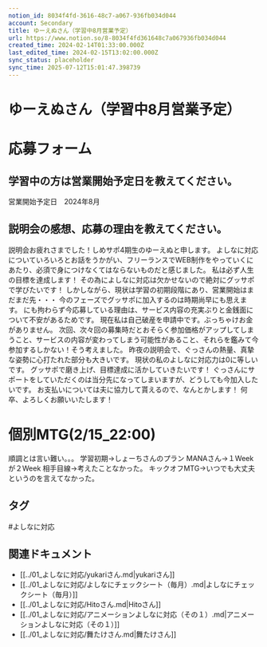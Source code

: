 ```yaml
---
notion_id: 8034f4fd-3616-48c7-a067-936fb034d044
account: Secondary
title: ゆーえぬさん（学習中8月営業予定）
url: https://www.notion.so/8-8034f4fd361648c7a067936fb034d044
created_time: 2024-02-14T01:33:00.000Z
last_edited_time: 2024-02-15T13:02:00.000Z
sync_status: placeholder
sync_time: 2025-07-12T15:01:47.398739
---
```

# ゆーえぬさん（学習中8月営業予定）

# 応募フォーム
  ## 学習中の方は営業開始予定日を教えてください。
  営業開始予定日　2024年8月
  ## 説明会の感想、応募の理由を教えてください。
  説明会お疲れさまでした！しめサポ4期生のゆーえぬと申します。
よしなに対応についていろいろとお話をうかがい、フリーランスでWEB制作をやっていくにあたり、必須で身につけなくてはならないものだと感じました。
  私は必ず人生の目標を達成します！
その為によしなに対応は欠かせないので絶対にグッサポで学びたいです！
  しかしながら、現状は学習の初期段階にあり、営業開始はまだまだ先・・・
今のフェーズでグッサポに加入するのは時期尚早にも思えます。
にも拘わらず今応募している理由は、サービス内容の充実ぶりと金銭面について不安があるためです。
  現在私は自己破産を申請中です。ぶっちゃけお金がありません。
次回、次々回の募集時だとおそらく参加価格がアップしてしまうこと、サービスの内容が変わってしまう可能性があること、それらを鑑みて今参加するしかない！そう考えました。
昨夜の説明会で、ぐっさんの熱量、真摯な姿勢に心打たれた部分も大きいです。
  現状の私のよしなに対応力は0に等しいです。
グッサポで磨き上げ、目標達成に活かしていきたいです！
ぐっさんにサポートをしていただくのは当分先になってしまいますが、どうしても今加入したいです。
お支払いについては夫に協力して貰えるので、なんとかします！
  何卒、よろしくお願いいたします！
# 個別MTG(2/15_22:00)
順調とは言い難い。。。
学習初期→しょーちさんのプラン
MANAさん→１Weekが２Week
相手目線→考えたことなかった。
キックオフMTG→いつでも大丈夫というのを言えてなかった。

## タグ

#よしなに対応 

## 関連ドキュメント

- [[../01_よしなに対応/yukariさん.md|yukariさん]]
- [[../01_よしなに対応/よしなにチェックシート（毎月）.md|よしなにチェックシート（毎月）]]
- [[../01_よしなに対応/Hitoさん.md|Hitoさん]]
- [[../01_よしなに対応/アニメーションよしなに対応（その１）.md|アニメーションよしなに対応（その１）]]
- [[../01_よしなに対応/舞たけさん.md|舞たけさん]]
